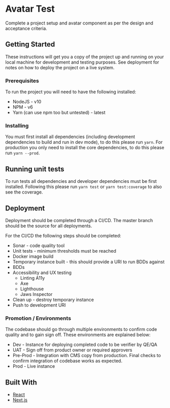 # Avatar Test

Complete a project setup and avatar component as per the design and acceptance criteria.

## Getting Started

These instructions will get you a copy of the project up and running on your local machine for development and testing purposes.
See deployment for notes on how to deploy the project on a live system.

### Prerequisites

To run the project you will need to have the following installed:
- NodeJS - v10
- NPM - v6
- Yarn (can use npm too but untested) - latest

### Installing

You must first install all dependencies (including development dependencies to build and run in dev mode), to do this please run `yarn`.
For production you only need to install the core dependencies, to do this please run `yarn --prod`.

## Running unit tests

To run tests all dependencies and developer dependencies must be first installed.
Following this please run `yarn test` or `yarn test:coverage` to also see the coverage.

## Deployment

Deployment should be completed through a CI/CD.
The master branch should be the source for all deployments.

For the CI/CD the following steps should be completed:
- Sonar - code quality tool
- Unit tests - minimum thresholds must be reached
- Docker image build
- Temporary instance built - this should provide a URI to run BDDs against
- BDDs
- Accessibility and UX testing
  - Linting A11y
  - Axe
  - Lighthouse
  - Jaws Inspector
- Clean up - destroy temporary instance
- Push to development URI

### Promotion / Environments

The codebase should go through multiple environments to confirm code quality and to gain sign off.
These environments are explained below:
- Dev - Instance for deploying completed code to be verifier by QE/QA
- UAT - Sign off from product owner or required approvers
- Pre-Prod - Integration with CMS copy from production. Final checks to confirm integration of codebase works as expected.
- Prod - Live instance

## Built With

* [React](https://reactjs.org/)
* [Next.js](https://nextjs.org/)
